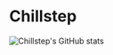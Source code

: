# Chillstep
![Chillstep's GitHub stats](https://github-readme-stats.vercel.app/api?username=Chillstepp&bg_color=30,5ee7df,b490ca&title_color=000&text_color=fff&show_icons=true)
